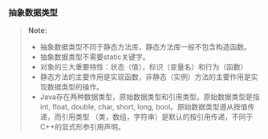 ### 抽象数据类型
> **Note:**
> - 抽象数据类型不同于静态方法库，静态方法库一般不包含构造函数。
> - 抽象数据类型不需要static关键字。
> - 对象的三大重要特性：状态（值），标识（变量名）和行为（函数）
> - 静态方法的主要作用是实现函数，非静态（实例）方法的主要作用是实现数据类型的操作。
> - Java存在两种数据类型，原始数据类型和引用类型。原始数据类型是指int, float, double, char, short, long, bool。原始数据类型遵从按值传递，而引用类型
（类，数组，字符串）是默认的按引用传递，不同于C++的显式形参引用声明。
 
